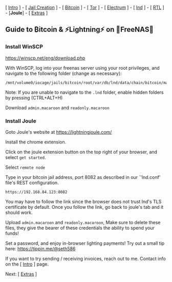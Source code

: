 [ [Intro](README.md) ] - [ [Jail Creation](freenas_1_jail_creation.md) ] - [ [Bitcoin](freenas_2_bitcoin.md) ] - [ [Tor](freenas_3_tor.md) ] - [ [Electrum](freenas_4_electrum.md) ] - [ [lnd](freenas_5_lnd.md) ] - [ [RTL](freenas_6_rtl.md) ] - [**Joule**] - [ [Extras](extras.md) ]

## Guide to ₿itcoin & ⚡Lightning️⚡ on 🦈FreeNAS🦈

### Install WinSCP
https://winscp.net/eng/download.php

With WinSCP, log into your freenas server using your root privileges, and navigate to the following folder (change as necessary):
```
/mnt/volume0/iocage/jails/bitcoin/root/var/db/lnd/data/chain/bitcoin/mainnet
```
Note: If you are unable to navigate to the `.lnd` folder, enable hidden folders by pressing (CTRL+ALT+H)

Download `admin.macaroon` and `readonly.macaroon`

### Install Joule

Goto Joule's website at https://lightningjoule.com/

Install the chrome extension.

Click on the joule extension button on the top right of your browser, and select `get started`. 

Select `remote node`

Type in your bitcoin jail address, port 8082 as described in our `'lnd.conf' file's REST configuration.
```
https://192.168.84.123:8082
```

You may have to follow the link since the browser does not trust lnd's TLS certificate by default. Once you follow the link, go back to joule's tab and it should work.

Upload `admin.macaroon` and `readonly.macaroon`, Make sure to delete these files, they give the bearer of these credentials the ability to spend your funds!

Set a password, and enjoy in-browser lighting payments! Try out a small tip here:
https://tippin.me/@seth586

If you want to try sending / receiving invoices, reach out to me. Contact info on the [ [Intro](README.md) ] page.

Next: [ [Extras](extras.md) ]

